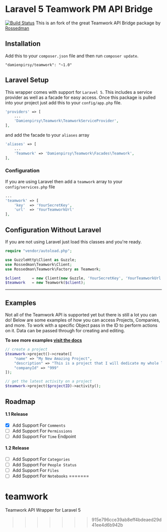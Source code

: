 # Laravel 5 Teamwork PM API Bridge

[![Build Status](https://travis-ci.org/damienpirsy/teamwork.svg?branch=master)](https://travis-ci.org/DamienPirsy/teamwork)
This is an fork of the great Teamwork API Bridge package by [Rossedman](https://github.com/rossedman/teamwork)

## Installation

Add this to your `composer.json` file and then run `composer update`.

```
"damienpirsy/teamwork": "~1.0"
```

## Laravel Setup

This wrapper comes with support for `Laravel 5`. This includes a service provider as well as a facade for easy access.
Once this package is pulled into your project just add this to your `config/app.php` file.
```php
'providers' => [
    ...
    'Damienpirsy\Teamwork\TeamworkServiceProvider',
],
```

and add the facade to your `aliases` array

```php
'aliases' => [
    ...
    'Teamwork' => 'Damienpirsy\Teamwork\Facades\Teamwork',
],
```

### Configuration

If you are using Laravel then add a `teamwork` array to your `config/services.php` file

```php
...
'teamwork' => [
    'key'  => 'YourSecretKey',
    'url'  => 'YourTeamworkUrl'
],
```

## Configuration Without Laravel

If you are not using Laravel just load this classes and you're ready.

```php
require "vendor/autoload.php";

use GuzzleHttp\Client as Guzzle;
use Rossedman\Teamwork\Client;
use Rossedman\Teamwork\Factory as Teamwork;

$client     = new Client(new Guzzle, 'YourSecretKey', 'YourTeamworkUrl');
$teamwork   = new Teamwork($client);
```

* * *

## Examples

Not all of the Teamwork API is supported yet but there is still a lot you can do! Below are some examples of how you can access Projects, Companies, and more. To work with a specific Object pass in the ID to perform actions on it. Data can be passed through for creating and editing.

**To see more examples [visit the docs](http://teamwork.rossedman.com)**

```php
// create a project
$teamwork->project()->create([
    "name" => "My New Amazing Project",
    "description" => "This is a project that I will dedicate my whole life too",
    "companyId" => "999"
]);

// get the latest activity on a project
$teamwork->project($projectID)->activity();
```

## Roadmap

#### 1.1 Release

- [X] Add Support For `Comments`
- [ ] Add Support For `Permissions`
- [ ] Add Support For `Time` Endpoint

#### 1.2 Release

- [ ] Add Support For `Categories`
- [ ] Add Support For `People Status`
- [ ] Add Support For `Files`
- [ ] Add Support For `Notebooks`
=======
# teamwork
Teamwork API Wrapper for Laravel 5
>>>>>>> 915e796cce39ab8eff4bdeaed29d41ee4d6b942b
